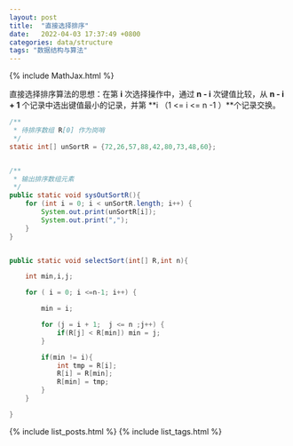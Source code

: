 ```yaml
---
layout: post
title:  "直接选择排序"
date:   2022-04-03 17:37:49 +0800
categories: data/structure
tags: "数据结构与算法"
---
```


{% include MathJax.html %}

直接选择排序算法的思想：在第 **i** 次选择操作中，通过 **n - i** 次键值比较，从 **n - i + 1** 个记录中选出键值最小的记录，并第  **i （1 <= i <= n -1 ）**个记录交换。

~~~java
/**
 * 待排序数组 R[0] 作为岗哨
 */
static int[] unSortR = {72,26,57,88,42,80,73,48,60};


/**
 * 输出排序数组元素
 */
public static void sysOutSortR(){
    for (int i = 0; i < unSortR.length; i++) {
        System.out.print(unSortR[i]);
        System.out.print(",");
    }
}


public static void selectSort(int[] R,int n){

    int min,i,j;

    for ( i = 0; i <=n-1; i++) {

        min = i;

        for (j = i + 1;  j <= n ;j++) {
            if(R[j] < R[min]) min = j;
        }

        if(min != i){
            int tmp = R[i];
            R[i] = R[min];
            R[min] = tmp;
        }
    }

}
~~~

{% include list_posts.html %}
{% include list_tags.html %}